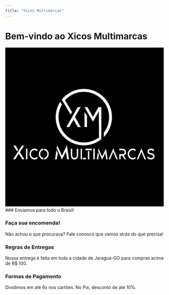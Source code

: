 ```yaml
---
title: "Xicos Multimarcas"
---
```


# Bem-vindo ao Xicos Multimarcas
<img class="imglogo-01" src="/assets/img/logoxico.jpeg" alt="Logo da empresa">
### Enviamos para todo o Brasil!

### Faça sua encomenda!
Não achou o que procurava? Fale conosco que vamos atrás do que precisa!

### Regras de Entregas
Nossa entrega é feita em toda a cidade de Jaraguá-GO para compras acima de R$ 100.

### Formas de Pagamento
Dividimos em até 6x nos cartões. No Pix, desconto de até 10%.
